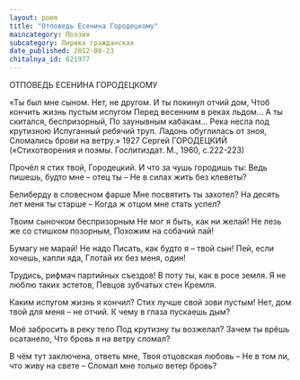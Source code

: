 ```yaml
---
layout: poem
title: "Отповедь Есенина Городецкому"
maincategory: Поэзия
subcategory: Лирика гражданская
date_published: 2012-08-23
chitalnya_id: 621977
---
```




ОТПОВЕДЬ ЕСЕНИНА ГОРОДЕЦКОМУ

 «Ты был мне сыном. Нет, не другом.
И ты покинул отчий дом,
Чтоб кончить жизнь пустым испугом
Перед весенним в реках льдом...
А ты скитался, беспризорный,
По заунывным кабакам...
Река несла под крутизною
Испуганный ребячий труп.
Ладонь обуглилась от зноя,
Сломались брови на ветру.»
1927
Сергей ГОРОДЕЦКИЙ
(«Стихотворения и поэмы.
Гослитиздат. М., 1960, с.222-223)

Прочёл я стих твой, Городецкий.
И что за чушь городишь ты:
Ведь пишешь, будто мне – отец ты – 
Не в силах жить без клеветы?

Белиберду в словесном фарше
Мне посвятить ты захотел?
На десять лет меня ты старше –
Когда ж отцом мне стать успел?

Твоим сыночком беспризорным
Не мог я быть, как ни желай!
Не лезь же со стишком позорным,
Похожим на собачий лай!

Бумагу не марай! Не надо
Писать, как будто я – твой сын!
Пей, если хочешь, капли яда,
Глотай их без меня, один!

Трудись, рифмач партийных съездов!
В поту ты, как в росе земля.
Я не люблю таких эстетов,
Певцов зубчатых стен Кремля.

Каким испугом жизнь я кончил?
Стих лучше свой зови пустым!
Нет, дом твой для меня – не отчий.
К чему в глаза пускаешь дым?

Моё забросить в реку тело
Под крутизну ты возжелал?
Зачем ты врёшь осатанело,
Что бровь я на ветру сломал?

В чём тут заключена, ответь мне,
Твоя отцовская любовь –
Не в том ли, что живу на свете –
Сломал мне только ветер бровь?






